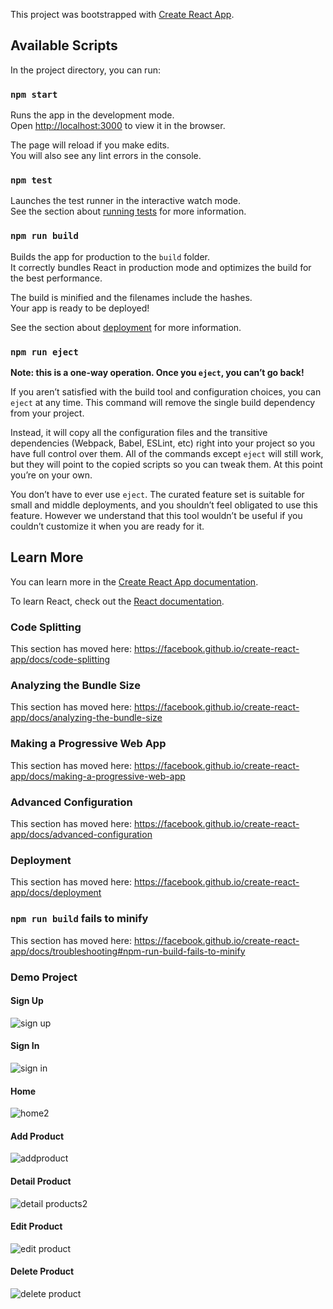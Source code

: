 This project was bootstrapped with [Create React App](https://github.com/facebook/create-react-app).

## Available Scripts

In the project directory, you can run:

### `npm start`

Runs the app in the development mode.<br>
Open [http://localhost:3000](http://localhost:3000) to view it in the browser.

The page will reload if you make edits.<br>
You will also see any lint errors in the console.

### `npm test`

Launches the test runner in the interactive watch mode.<br>
See the section about [running tests](https://facebook.github.io/create-react-app/docs/running-tests) for more information.

### `npm run build`

Builds the app for production to the `build` folder.<br>
It correctly bundles React in production mode and optimizes the build for the best performance.

The build is minified and the filenames include the hashes.<br>
Your app is ready to be deployed!

See the section about [deployment](https://facebook.github.io/create-react-app/docs/deployment) for more information.

### `npm run eject`

**Note: this is a one-way operation. Once you `eject`, you can’t go back!**

If you aren’t satisfied with the build tool and configuration choices, you can `eject` at any time. This command will remove the single build dependency from your project.

Instead, it will copy all the configuration files and the transitive dependencies (Webpack, Babel, ESLint, etc) right into your project so you have full control over them. All of the commands except `eject` will still work, but they will point to the copied scripts so you can tweak them. At this point you’re on your own.

You don’t have to ever use `eject`. The curated feature set is suitable for small and middle deployments, and you shouldn’t feel obligated to use this feature. However we understand that this tool wouldn’t be useful if you couldn’t customize it when you are ready for it.

## Learn More

You can learn more in the [Create React App documentation](https://facebook.github.io/create-react-app/docs/getting-started).

To learn React, check out the [React documentation](https://reactjs.org/).

### Code Splitting

This section has moved here: https://facebook.github.io/create-react-app/docs/code-splitting

### Analyzing the Bundle Size

This section has moved here: https://facebook.github.io/create-react-app/docs/analyzing-the-bundle-size

### Making a Progressive Web App

This section has moved here: https://facebook.github.io/create-react-app/docs/making-a-progressive-web-app

### Advanced Configuration

This section has moved here: https://facebook.github.io/create-react-app/docs/advanced-configuration

### Deployment

This section has moved here: https://facebook.github.io/create-react-app/docs/deployment

### `npm run build` fails to minify

This section has moved here: https://facebook.github.io/create-react-app/docs/troubleshooting#npm-run-build-fails-to-minify

### Demo Project

#### Sign Up
![sign up](https://user-images.githubusercontent.com/44598352/64529375-f1342f80-d334-11e9-8da6-958840128278.png)

#### Sign In
![sign in](https://user-images.githubusercontent.com/44598352/64529371-f0030280-d334-11e9-9907-8fa5f1d3017f.png)

#### Home
![home2](https://user-images.githubusercontent.com/44598352/64535926-5b070600-d342-11e9-8b05-23580dd56799.png)

#### Add Product
![addproduct](https://user-images.githubusercontent.com/44598352/64535891-4aef2680-d342-11e9-98ca-1630fbafc965.gif)

#### Detail Product
![detail products2](https://user-images.githubusercontent.com/44598352/64536069-a15c6500-d342-11e9-84c1-6e9cda0d8c6a.png)

#### Edit Product
![edit product](https://user-images.githubusercontent.com/44598352/64536366-2e9fb980-d343-11e9-8a67-d3bfe4e7ccef.gif)

#### Delete Product
![delete product](https://user-images.githubusercontent.com/44598352/64536685-b71e5a00-d343-11e9-85f4-8b4afecdb4ee.gif)

